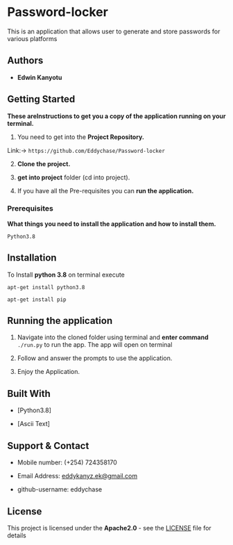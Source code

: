 # Password-locker
This is an application that allows user to generate and store passwords for various platforms

## Authors

* **Edwin Kanyotu**

## Getting Started

**These areInstructions to get you a copy of the application running on your terminal.**

1. You need to get into the **Project Repository.**

Link:-> ```https://github.com/Eddychase/Password-locker```

2. **Clone the project.**

3. **get into project** folder (cd into project).

4. If you have all the Pre-requisites you can **run the application.**

### Prerequisites

**What things you need to install the application and how to install them.**

```
Python3.8
```
## Installation

To Install **python 3.8** on terminal execute

```
apt-get install python3.8
```

```
apt-get install pip
```

## Running the application

1. Navigate into the cloned folder using terminal and **enter command** `./run.py` to run the app.
The app will open on terminal

2. Follow and answer the prompts to use the application.

3. Enjoy the Application.

## Built With

* [Python3.8]

* [Ascii Text]


## Support & Contact

- Mobile number: (+254) 724358170

- Email Address: eddykanyz.ek@gmail.com

- github-username: eddychase

## License

This project is licensed under the **Apache2.0** - see the [LICENSE](LICENSE.md) file for details
